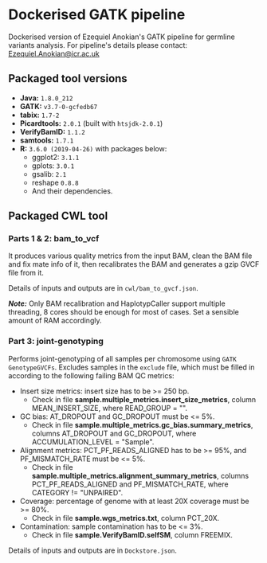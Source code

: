 # Dockerised GATK pipeline

Dockerised version of Ezequiel Anokian's GATK pipeline for germline variants analysis. For pipeline's details please contact: Ezequiel.Anokian@icr.ac.uk

## Packaged tool versions

* **Java:** `1.8.0_212`
* **GATK:** `v3.7-0-gcfedb67`
* **tabix:** `1.7-2`
* **Picardtools:** `2.0.1` (built with `htsjdk-2.0.1`)
* **VerifyBamID:** `1.1.2`
* **samtools:** `1.7.1`
* **R:** `3.6.0 (2019-04-26)` with packages below:
  * ggplot2: `3.1.1`
  * gplots: `3.0.1`
  * gsalib: `2.1`
  * reshape `0.8.8`
  * And their dependencies.


## Packaged CWL tool

### Parts 1 & 2: bam_to_vcf

It produces various quality metrics from the input BAM, clean the BAM file and fix mate info of it, then recalibrates the BAM and generates a gzip GVCF file from it.

Details of inputs and outputs are in `cwl/bam_to_gvcf.json`.

***Note:*** Only BAM recalibration and HaplotypCaller support multiple threading, 8 cores should be enough for most of cases. Set a sensible amount of RAM accordingly.

### Part 3: joint-genotyping

Performs joint-genotyping of all samples per chromosome using `GATK GenotypeGVCFs`. Excludes samples in the `exclude` file, which must be filled in according to the following failing BAM QC metrics:
* Insert size metrics: insert size has to be >= 250 bp.
  * Check in file **sample.multiple_metrics.insert_size_metrics**, column MEAN_INSERT_SIZE, where READ_GROUP = "".
* GC bias: AT_DROPOUT and GC_DROPOUT must be <= 5%.
  * Check in file **sample.multiple_metrics.gc_bias.summary_metrics**, columns AT_DROPOUT and GC_DROPOUT, where ACCUMULATION_LEVEL = "Sample".
* Alignment metrics: PCT_PF_READS_ALIGNED has to be >= 95%, and PF_MISMATCH_RATE must be <= 5%.
  * Check in file **sample.multiple_metrics.alignment_summary_metrics**, columns PCT_PF_READS_ALIGNED and PF_MISMATCH_RATE, where CATEGORY != "UNPAIRED".
* Coverage: percentage of genome with at least 20X coverage must be >= 80%.
  * Check in file **sample.wgs_metrics.txt**, column PCT_20X.
* Contamination: sample contamination has to be <= 3%.
  * Check in file **sample.VerifyBamID.selfSM**, column FREEMIX.

Details of inputs and outputs are in `Dockstore.json`.


